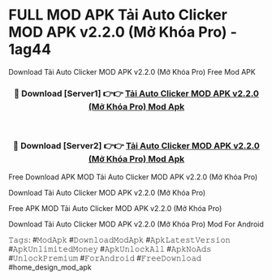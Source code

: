 # FULL MOD APK Tải Auto Clicker MOD APK v2.2.0 (Mở Khóa Pro) - 1ag44
Download Tải Auto Clicker MOD APK v2.2.0 (Mở Khóa Pro) Free Mod APK

<div align="center">
<h3>🔴 Download [Server1] 👉👉 <a href="https://apk-comot.site?title=Tải_Auto_Clicker_MOD_APK_v2.2.0_(Mở_Khóa_Pro)">Tải Auto Clicker MOD APK v2.2.0 (Mở Khóa Pro) Mod Apk</a></h3><br>

<h3>🔴 Download [Server2] 👉👉 <a href="https://apk-comot.site?title=Tải_Auto_Clicker_MOD_APK_v2.2.0_(Mở_Khóa_Pro)">Tải Auto Clicker MOD APK v2.2.0 (Mở Khóa Pro) Mod Apk</a></h3>
</div>


Free Download APK MOD Tải Auto Clicker MOD APK v2.2.0 (Mở Khóa Pro)

Download Tải Auto Clicker MOD APK v2.2.0 (Mở Khóa Pro) 

Free APK MOD Tải Auto Clicker MOD APK v2.2.0 (Mở Khóa Pro) 

Download Tải Auto Clicker MOD APK v2.2.0 (Mở Khóa Pro) Mod For Android

𝚃𝚊𝚐𝚜: #𝙼𝚘𝚍𝙰𝚙𝚔 #𝙳𝚘𝚠𝚗𝚕𝚘𝚊𝚍𝙼𝚘𝚍𝙰𝚙𝚔 #𝙰𝚙𝚔𝙻𝚊𝚝𝚎𝚜𝚝𝚅𝚎𝚛𝚜𝚒𝚘𝚗 #𝙰𝚙𝚔𝚄𝚗𝚕𝚒𝚖𝚒𝚝𝚎𝚍𝙼𝚘𝚗𝚎𝚢 #𝙰𝚙𝚔𝚄𝚗𝚕𝚘𝚌𝚔𝙰𝚕𝚕 #𝙰𝚙𝚔𝙽𝚘𝙰𝚍𝚜 #𝚄𝚗𝚕𝚘𝚌𝚔𝙿𝚛𝚎𝚖𝚒𝚞𝚖 #𝙵𝚘𝚛𝙰𝚗𝚍𝚛𝚘𝚒𝚍 #𝙵𝚛𝚎𝚎𝙳𝚘𝚠𝚗𝚕𝚘𝚊𝚍 #home_design_mod_apk